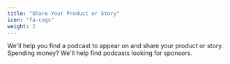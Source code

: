 ```yaml
---
title: "Share Your Product or Story"
icon: "fa-cogs"
weight: 2
---
```

We'll help you find a podcast to appear on and share your product or story.
Spending money? We'll help find podcasts looking for sponsors.
